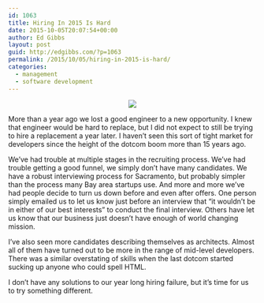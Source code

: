 ```yaml
---
id: 1063
title: Hiring In 2015 Is Hard
date: 2015-10-05T20:07:54+00:00
author: Ed Gibbs
layout: post
guid: http://edgibbs.com/?p=1063
permalink: /2015/10/05/hiring-in-2015-is-hard/
categories:
  - management
  - software development
---
```

<div align="center">
  <img src="http://edgibbs.com/images/empty_stadium.jpg" />
</div>

More than a year ago we lost a good engineer to a new opportunity. I knew that engineer would be hard to replace, but I did not expect to still be trying to hire a replacement a year later. I haven&#8217;t seen this sort of tight market for developers since the height of the dotcom boom more than 15 years ago.

We&#8217;ve had trouble at multiple stages in the recruiting process. We&#8217;ve had trouble getting a good funnel, we simply don&#8217;t have many candidates. We have a robust interviewing process for Sacramento, but probably simpler than the process many Bay area startups use. And more and more we&#8217;ve had people decide to turn us down before and even after offers. One person simply emailed us to let us know just before an interview that &#8220;it wouldn&#8217;t be in either of our best interests&#8221; to conduct the final interview. Others have let us know that our business just doesn&#8217;t have enough of world changing mission.

I&#8217;ve also seen more candidates describing themselves as architects. Almost all of them have turned out to be more in the range of mid-level developers. There was a similar overstating of skills when the last dotcom started sucking up anyone who could spell HTML. 

I don&#8217;t have any solutions to our year long hiring failure, but it&#8217;s time for us to try something different.